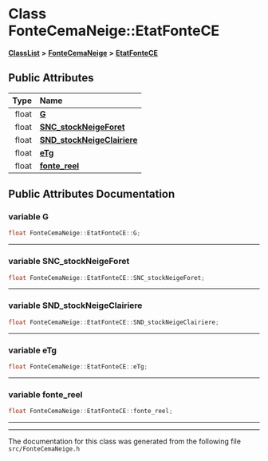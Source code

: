 

# Class FonteCemaNeige::EtatFonteCE



[**ClassList**](annotated.md) **>** [**FonteCemaNeige**](classFonteCemaNeige.md) **>** [**EtatFonteCE**](classFonteCemaNeige_1_1EtatFonteCE.md)


























## Public Attributes

| Type | Name |
| ---: | :--- |
|  float | [**G**](#variable-g)  <br> |
|  float | [**SNC\_stockNeigeForet**](#variable-snc_stockneigeforet)  <br> |
|  float | [**SND\_stockNeigeClairiere**](#variable-snd_stockneigeclairiere)  <br> |
|  float | [**eTg**](#variable-etg)  <br> |
|  float | [**fonte\_reel**](#variable-fonte_reel)  <br> |












































## Public Attributes Documentation




### variable G 

```C++
float FonteCemaNeige::EtatFonteCE::G;
```




<hr>



### variable SNC\_stockNeigeForet 

```C++
float FonteCemaNeige::EtatFonteCE::SNC_stockNeigeForet;
```




<hr>



### variable SND\_stockNeigeClairiere 

```C++
float FonteCemaNeige::EtatFonteCE::SND_stockNeigeClairiere;
```




<hr>



### variable eTg 

```C++
float FonteCemaNeige::EtatFonteCE::eTg;
```




<hr>



### variable fonte\_reel 

```C++
float FonteCemaNeige::EtatFonteCE::fonte_reel;
```




<hr>

------------------------------
The documentation for this class was generated from the following file `src/FonteCemaNeige.h`

